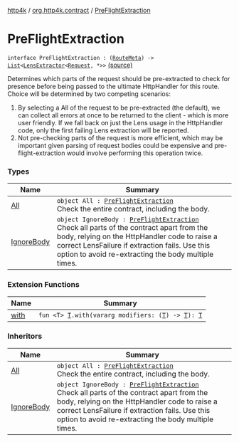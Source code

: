 [http4k](../../index.md) / [org.http4k.contract](../index.md) / [PreFlightExtraction](./index.md)

# PreFlightExtraction

`interface PreFlightExtraction : (`[`RouteMeta`](../-route-meta/index.md)`) -> `[`List`](https://kotlinlang.org/api/latest/jvm/stdlib/kotlin.collections/-list/index.html)`<`[`LensExtractor`](../../org.http4k.lens/-lens-extractor/index.md)`<`[`Request`](../../org.http4k.core/-request/index.md)`, *>>` [(source)](https://github.com/http4k/http4k/blob/master/http4k-contract/src/main/kotlin/org/http4k/contract/PreFlightExtraction.kt#L17)

Determines which parts of the request should be pre-extracted to check for presence before being passed to the ultimate
HttpHandler for this route. Choice will be determined by two competing scenarios:

1. By selecting a All of the request to be pre-extracted (the default), we can collect all errors at once to be
returned to the client - which is more user friendly. If we fall back on just the Lens usage in the
HttpHandler code, only the first failing Lens extraction will be reported.
2. Not pre-checking parts of the request is more efficient, which may be important given parsing of request
bodies could be expensive and pre-flight-extraction would involve performing this operation twice.

### Types

| Name | Summary |
|---|---|
| [All](-all/index.md) | `object All : `[`PreFlightExtraction`](./index.md)<br>Check the entire contract, including the body. |
| [IgnoreBody](-ignore-body/index.md) | `object IgnoreBody : `[`PreFlightExtraction`](./index.md)<br>Check all parts of the contract apart from the body, relying on the HttpHandler code to raise a correct LensFailure if extraction fails. Use this option to avoid re-extracting the body multiple times. |

### Extension Functions

| Name | Summary |
|---|---|
| [with](../../org.http4k.core/with.md) | `fun <T> `[`T`](../../org.http4k.core/with.md#T)`.with(vararg modifiers: (`[`T`](../../org.http4k.core/with.md#T)`) -> `[`T`](../../org.http4k.core/with.md#T)`): `[`T`](../../org.http4k.core/with.md#T) |

### Inheritors

| Name | Summary |
|---|---|
| [All](-all/index.md) | `object All : `[`PreFlightExtraction`](./index.md)<br>Check the entire contract, including the body. |
| [IgnoreBody](-ignore-body/index.md) | `object IgnoreBody : `[`PreFlightExtraction`](./index.md)<br>Check all parts of the contract apart from the body, relying on the HttpHandler code to raise a correct LensFailure if extraction fails. Use this option to avoid re-extracting the body multiple times. |
